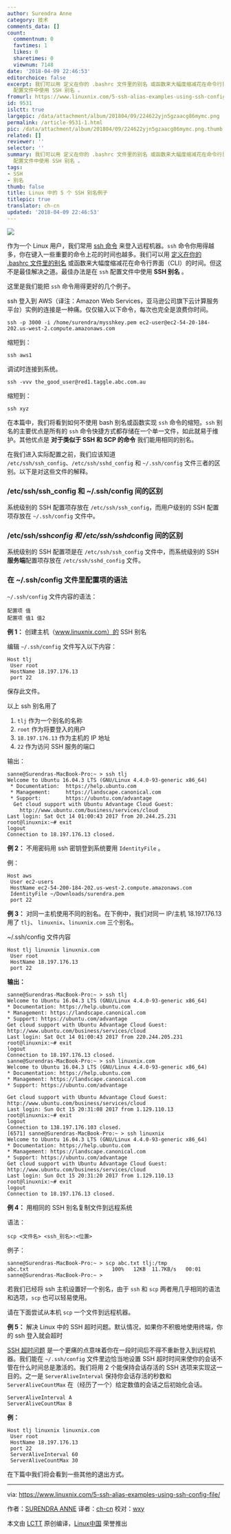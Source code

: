 ```yaml
---
author: Surendra Anne
category: 技术
comments_data: []
count:
  commentnum: 0
  favtimes: 1
  likes: 0
  sharetimes: 0
  viewnum: 7148
date: '2018-04-09 22:46:53'
editorchoice: false
excerpt: 我们可以用 定义在你的 .bashrc 文件里的别名 或函数来大幅度缩减花在命令行界面（CLI）的时间。但这不是最佳解决之道。最佳办法是在 ssh
  配置文件中使用 SSH 别名 。
fromurl: https://www.linuxnix.com/5-ssh-alias-examples-using-ssh-config-file/
id: 9531
islctt: true
largepic: /data/attachment/album/201804/09/224622yjn5gzaacg86mymc.png
permalink: /article-9531-1.html
pic: /data/attachment/album/201804/09/224622yjn5gzaacg86mymc.png.thumb.jpg
related: []
reviewer: ''
selector: ''
summary: 我们可以用 定义在你的 .bashrc 文件里的别名 或函数来大幅度缩减花在命令行界面（CLI）的时间。但这不是最佳解决之道。最佳办法是在 ssh
  配置文件中使用 SSH 别名 。
tags:
- SSH
- 别名
thumb: false
title: Linux 中的 5 个 SSH 别名例子
titlepic: true
translator: ch-cn
updated: '2018-04-09 22:46:53'
---
```


![](/data/attachment/album/201804/09/224622yjn5gzaacg86mymc.png)


作为一个 Linux 用户，我们常用 [ssh 命令](https://www.linuxnix.com/ssh-access-remote-linux-server/) 来登入远程机器。`ssh` 命令你用得越多，你在键入一些重要的命令上花的时间也越多。我们可以用 [定义在你的 .bashrc 文件里的别名](https://www.linuxnix.com/linux-alias-command-explained-with-examples/) 或函数来大幅度缩减花在命令行界面（CLI）的时间。但这不是最佳解决之道。最佳办法是在 `ssh` 配置文件中使用 **SSH 别名** 。


这里是我们能把 `ssh` 命令用得更好的几个例子。


ssh 登入到 AWS（译注：Amazon Web Services，亚马逊公司旗下云计算服务平台）实例的连接是一种痛。仅仅输入以下命令，每次也完全是浪费你时间。



```
ssh -p 3000 -i /home/surendra/mysshkey.pem ec2-user@ec2-54-20-184-202.us-west-2.compute.amazonaws.com

```

缩短到：



```
ssh aws1

```

调试时连接到系统。



```
ssh -vvv the_good_user@red1.taggle.abc.com.au

```

缩短到：



```
ssh xyz

```

在本篇中，我们将看到如何不使用 bash 别名或函数实现 `ssh` 命令的缩短。`ssh` 别名的主要优点是所有的 `ssh` 命令快捷方式都存储在一个单一文件，如此就易于维护。其他优点是 **对于类似于 SSH 和 SCP 的命令** 我们能用相同的别名。


在我们进入实际配置之前，我们应该知道 `/etc/ssh/ssh_config`、`/etc/ssh/sshd_config` 和 `~/.ssh/config` 文件三者的区别。以下是对这些文件的解释。


### /etc/ssh/ssh\_config 和 ~/.ssh/config 间的区别


系统级别的 SSH 配置项存放在 `/etc/ssh/ssh_config`，而用户级别的 SSH 配置项存放在 `~/.ssh/config` 文件中。


### /etc/ssh/ssh*config 和 /etc/ssh/sshd*config 间的区别


系统级别的 SSH 配置项是在 `/etc/ssh/ssh_config` 文件中，而系统级别的 SSH **服务端**配置项存放在 `/etc/ssh/sshd_config` 文件。


### 在 ~/.ssh/config 文件里配置项的语法


`~/.ssh/config` 文件内容的语法：



```
配置项 值
配置项 值1 值2

```

**例 1：** 创建主机（www.linuxnix.com）的 SSH 别名


编辑 `~/.ssh/config` 文件写入以下内容：



```
Host tlj
 User root
 HostName 18.197.176.13
 port 22

```

保存此文件。


以上 ssh 别名用了


1. `tlj` 作为一个别名的名称
2. `root` 作为将要登入的用户
3. `18.197.176.13` 作为主机的 IP 地址
4. `22` 作为访问 SSH 服务的端口


输出：



```
sanne@Surendras-MacBook-Pro:~ > ssh tlj
Welcome to Ubuntu 16.04.3 LTS (GNU/Linux 4.4.0-93-generic x86_64)
 * Documentation:  https://help.ubuntu.com
 * Management:     https://landscape.canonical.com
 * Support:        https://ubuntu.com/advantage
  Get cloud support with Ubuntu Advantage Cloud Guest:
    http://www.ubuntu.com/business/services/cloud
Last login: Sat Oct 14 01:00:43 2017 from 20.244.25.231
root@linuxnix:~# exit
logout
Connection to 18.197.176.13 closed.

```

**例 2：** 不用密码用 ssh 密钥登到系统要用 `IdentityFile` 。


例：



```
Host aws
 User ec2-users
 HostName ec2-54-200-184-202.us-west-2.compute.amazonaws.com
 IdentityFile ~/Downloads/surendra.pem
 port 22

```

**例 3：** 对同一主机使用不同的别名。在下例中，我们对同一 IP/主机 18.197.176.13 用了 `tlj`、 `linuxnix`、`linuxnix.com` 三个别名。


~/.ssh/config 文件内容



```
Host tlj linuxnix linuxnix.com
 User root
 HostName 18.197.176.13
 port 22

```

**输出：**



```
sanne@Surendras-MacBook-Pro:~ > ssh tlj
Welcome to Ubuntu 16.04.3 LTS (GNU/Linux 4.4.0-93-generic x86_64)
* Documentation: https://help.ubuntu.com
* Management: https://landscape.canonical.com
* Support: https://ubuntu.com/advantage
Get cloud support with Ubuntu Advantage Cloud Guest:
http://www.ubuntu.com/business/services/cloud
Last login: Sat Oct 14 01:00:43 2017 from 220.244.205.231
root@linuxnix:~# exit
logout
Connection to 18.197.176.13 closed.
sanne@Surendras-MacBook-Pro:~ > ssh linuxnix.com
Welcome to Ubuntu 16.04.3 LTS (GNU/Linux 4.4.0-93-generic x86_64)
* Documentation: https://help.ubuntu.com
* Management: https://landscape.canonical.com
* Support: https://ubuntu.com/advantage

```


```
Get cloud support with Ubuntu Advantage Cloud Guest:
http://www.ubuntu.com/business/services/cloud
Last login: Sun Oct 15 20:31:08 2017 from 1.129.110.13
root@linuxnix:~# exit
logout
Connection to 138.197.176.103 closed.
[6571] sanne@Surendras-MacBook-Pro:~ > ssh linuxnix
Welcome to Ubuntu 16.04.3 LTS (GNU/Linux 4.4.0-93-generic x86_64)
* Documentation: https://help.ubuntu.com
* Management: https://landscape.canonical.com
* Support: https://ubuntu.com/advantage
Get cloud support with Ubuntu Advantage Cloud Guest:
http://www.ubuntu.com/business/services/cloud
Last login: Sun Oct 15 20:31:20 2017 from 1.129.110.13
root@linuxnix:~# exit
logout
Connection to 18.197.176.13 closed.

```

**例 4：** 用相同的 SSH 别名复制文件到远程系统


语法：



```
scp <文件名> <ssh_别名>:<位置>

```

例子：



```
sanne@Surendras-MacBook-Pro:~ > scp abc.txt tlj:/tmp
abc.txt                           100%   12KB  11.7KB/s   00:01    
sanne@Surendras-MacBook-Pro:~ >

```

若我们已经将 ssh 主机设置好一个别名，由于 `ssh` 和 `scp` 两者用几乎相同的语法和选项，`scp` 也可以轻易使用。


请在下面尝试从本机 `scp` 一个文件到远程机器。


**例 5：** 解决 Linux 中的 SSH 超时问题。默认情况，如果你不积极地使用终端，你的 ssh 登入就会超时


[SSH 超时问题](https://www.linuxnix.com/how-to-auto-logout/) 是一个更痛的点意味着你在一段时间后不得不重新登入到远程机器。我们能在 `~/.ssh/config` 文件里边恰当地设置 SSH 超时时间来使你的会话不管在什么时间总是激活的。我们将用 2 个能保持会话存活的 SSH 选项来实现这一目的。之一是 `ServerAliveInterval` 保持你会话存活的秒数和 `ServerAliveCountMax` 在（经历了一个）给定数值的会话之后初始化会话。



```
ServerAliveInterval A
ServerAliveCountMax B

```

**例：**



```
Host tlj linuxnix linuxnix.com
 User root
 HostName 18.197.176.13
 port 22
 ServerAliveInterval 60
 ServerAliveCountMax 30

```

在下篇中我们将会看到一些其他的退出方式。




---


via: <https://www.linuxnix.com/5-ssh-alias-examples-using-ssh-config-file/>


作者：[SURENDRA ANNE](https://www.linuxnix.com) 译者：[ch-cn](https://github.com/ch-cn) 校对：[wxy](https://github.com/wxy)


本文由 [LCTT](https://github.com/LCTT/TranslateProject) 原创编译，[Linux中国](https://linux.cn/) 荣誉推出